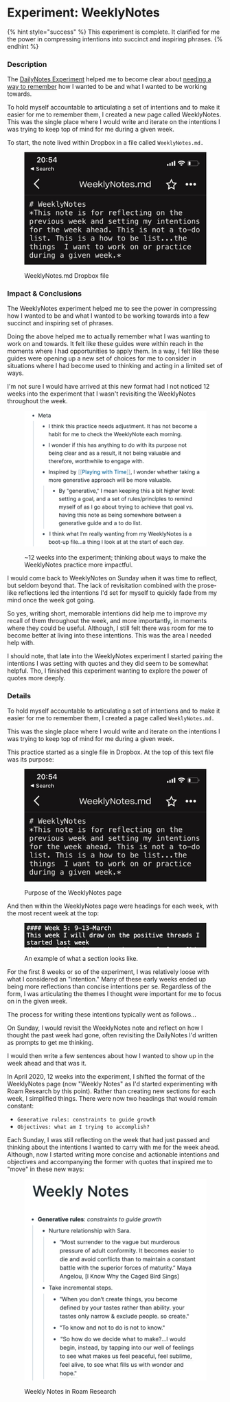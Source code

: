 # Experiment: WeeklyNotes

{% hint style="success" %}
This experiment is complete. It clarified for me the power in compressing intentions into succinct and inspiring phrases.
{% endhint %}

### Description

The [DailyNotes Experiment](experiment-dailynotes.md) helped me to become clear about [needing a way to remember](need-memory.md) how I wanted to be and what I wanted to be working towards.

To hold myself accountable to articulating a set of intentions and to make it easier for me to remember them, I created a new page called WeeklyNotes. This was the single place where I would write and iterate on the intentions I was trying to keep top of mind for me during a given week.

To start, the note lived within Dropbox in a file called `WeeklyNotes.md.`&#x20;

<figure><img src=".gitbook/assets/WeeklyNotes.jpg" alt=""><figcaption><p>WeeklyNotes.md Dropbox file</p></figcaption></figure>

### Impact & Conclusions

The WeeklyNotes experiment helped me to see the power in compressing how I wanted to be and what I wanted to be working towards into a few succinct and inspiring set of phrases.

Doing the above helped me to actually remember what I was wanting to work on and towards. It felt like these guides were within reach in the moments where I had opportunities to apply them. In a way, I felt like these guides were opening up a new set of choices for me to consider in situations where I had become used to thinking and acting in a limited set of ways.

I'm not sure I would have arrived at this new format had I not noticed 12 weeks into the experiment that I wasn't revisiting the WeeklyNotes throughout the week.&#x20;

<figure><img src=".gitbook/assets/Screen Shot 2022-10-27 at 9.58.23 PM.png" alt=""><figcaption><p>~12 weeks into the experiment; thinking about ways to make the WeeklyNotes practice more impactful.</p></figcaption></figure>

I would come back to WeeklyNotes on Sunday when it was time to reflect, but seldom beyond that. The lack of revisitation combined with the prose-like reflections led the intentions I'd set for myself to quickly fade from my mind once the week got going.

So yes, writing short, memorable intentions did help me to improve my recall of them throughout the week, and more importantly, in moments where they could be useful. Although, I still felt there was room for me to become better at living into these intentions. This was the area I needed help with.

I should note, that late into the WeeklyNotes experiment I started pairing the intentions I was setting with quotes and they did seem to be somewhat helpful. Tho, I finished this experiment wanting to explore the power of quotes more deeply.

### Details

To hold myself accountable to articulating a set of intentions and to make it easier for me to remember them, I created a page called `WeeklyNotes.md.`&#x20;

This was the single place where I would write and iterate on the intentions I was trying to keep top of mind for me during a given week.

This practice started as a single file in Dropbox. At the top of this text file was its purpose:

<figure><img src=".gitbook/assets/WeeklyNotes.jpg" alt=""><figcaption><p>Purpose of the WeeklyNotes page</p></figcaption></figure>

And then within the WeeklyNotes page were headings for each week, with the most recent week at the top:

<figure><img src=".gitbook/assets/Screen Shot 2022-10-27 at 9.24.37 PM (1).png" alt=""><figcaption><p>An example of what a section looks like.</p></figcaption></figure>

For the first 8 weeks or so of the experiment, I was relatively loose with what I considered an "intention." Many of these early weeks ended up being more reflections than concise intentions per se. Regardless of the form, I was articulating the themes I thought were important for me to focus on in the given week.&#x20;

The process for writing these intentions typically went as follows...

On Sunday, I would revisit the WeeklyNotes note and reflect on how I thought the past week had gone, often revisiting the DailyNotes I'd written as prompts to get me thinking.&#x20;

I would then write a few sentences about how I wanted to show up in the week ahead and that was it.

In April 2020, 12 weeks into the experiment, I shifted the format of the WeeklyNotes page (now "Weekly Notes" as I'd started experimenting with Roam Research by this point). Rather than creating new sections for each week, I simplified things. There were now two headings that would remain constant:

* `Generative rules: constraints to guide growth`&#x20;
* `Objectives: what am I trying to accomplish?`

Each Sunday, I was still reflecting on the week that had just passed and thinking about the intentions I wanted to carry with me for the week ahead. Although,  now I started writing more concise and actionable intentions and objectives and accompanying the former with quotes that inspired me to "move" in these new ways:

<figure><img src=".gitbook/assets/Screen Shot 2022-10-27 at 9.07.35 PM.png" alt=""><figcaption><p>Weekly Notes in Roam Research</p></figcaption></figure>



